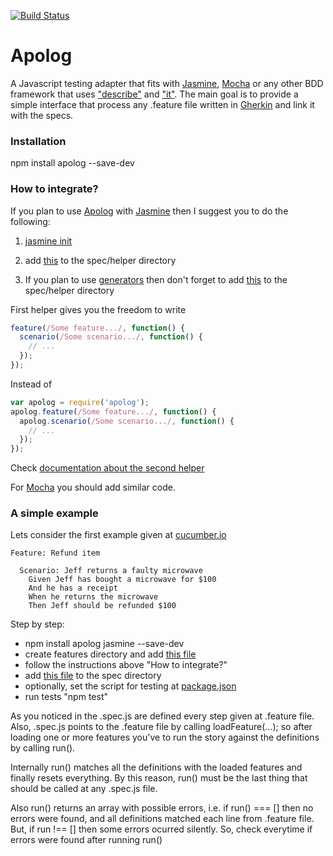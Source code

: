 [![Build Status](https://travis-ci.org/rianby64/apolog.svg?branch=master)](https://travis-ci.org/rianby64/apolog)
# Apolog

A Javascript testing adapter that fits with [Jasmine](https://github.com/jasmine/jasmine), [Mocha](https://github.com/mochajs/mocha) or any other BDD framework that uses ["describe"](http://jasmine.github.io/2.4/introduction.html) and ["it"](http://jasmine.github.io/2.4/introduction.html).
The main goal is to provide a simple interface that process any .feature file written in [Gherkin](https://github.com/cucumber/gherkin-javascript) and link it with the specs.


### Installation
npm install apolog --save-dev

### How to integrate?
If you plan to use [Apolog](https://github.com/rianby64/apolog) with [Jasmine](https://github.com/jasmine/jasmine-npm) then I suggest you to do the following:

1. [jasmine init](http://jasmine.github.io/2.4/node.html)

2. add [this](https://gist.github.com/rianby64/eaa4c899c2e41a143b7a#file-apolog-js) to the spec/helper directory

3. If you plan to use [generators](https://developer.mozilla.org/en-US/docs/Web/JavaScript/Reference/Statements/function*) then don't forget to add [this](https://github.com/rianby64/apolog/blob/master/spec/helpers/jasmine-co.js) to the spec/helper directory

First helper gives you the freedom to write
```javascript
feature(/Some feature.../, function() {
  scenario(/Some scenario.../, function() {
    // ...
  });
});
```
Instead of
```javascript
var apolog = require('apolog');
apolog.feature(/Some feature.../, function() {
  apolog.scenario(/Some scenario.../, function() {
    // ...
  });
});
```
Check [documentation about the second helper](https://github.com/gradecam/jasmine-co) 

For [Mocha](https://github.com/mochajs/mocha) you should add similar code.

### A simple example
Lets consider the first example given at [cucumber.io](https://cucumber.io/docs/reference)
```
Feature: Refund item

  Scenario: Jeff returns a faulty microwave
    Given Jeff has bought a microwave for $100
    And he has a receipt
    When he returns the microwave
    Then Jeff should be refunded $100
```

Step by step:

* npm install apolog jasmine --save-dev
* create features directory and add [this file](https://gist.github.com/rianby64/bfb4f7391e6e34973745#file-simplestory-feature)
* follow the instructions above "How to integrate?"
* add [this file](https://gist.github.com/rianby64/d998669d07f5582a186e#file-simplestory-spec-js) to the spec directory
* optionally, set the script for testing at [package.json](https://gist.github.com/rianby64/fe48170397b3727bab6b#file-package-json)
* run tests "npm test"

As you noticed in the .spec.js are defined every step given at .feature file. Also, .spec.js points to the .feature file by calling loadFeature(...); so after loading one or more features you've to run the story against the definitions by calling run().

Internally run() matches all the definitions with the loaded features and finally resets everything. By this reason, run() must be the last thing that should be called at any .spec.js file.

Also run() returns an array with possible errors, i.e. if run() === [] then no errors were found, and all definitions matched each line from .feature file. But, if run !== [] then some errors ocurred silently. So, check everytime if errors were found after running run()

